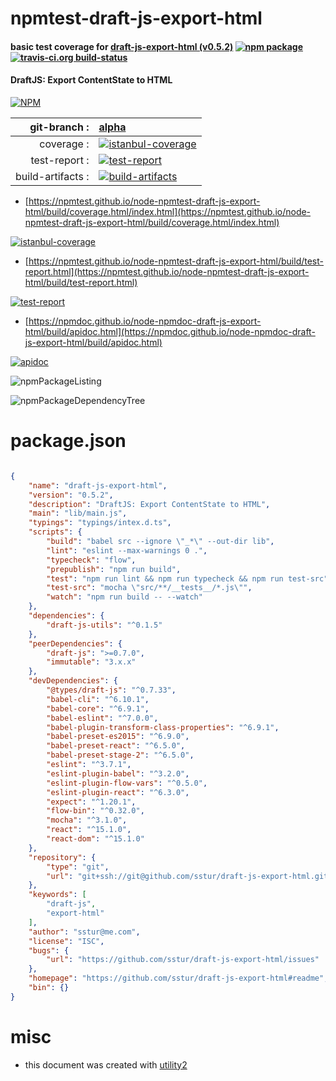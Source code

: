 # npmtest-draft-js-export-html

#### basic test coverage for  [draft-js-export-html (v0.5.2)](https://github.com/sstur/draft-js-export-html#readme)  [![npm package](https://img.shields.io/npm/v/npmtest-draft-js-export-html.svg?style=flat-square)](https://www.npmjs.org/package/npmtest-draft-js-export-html) [![travis-ci.org build-status](https://api.travis-ci.org/npmtest/node-npmtest-draft-js-export-html.svg)](https://travis-ci.org/npmtest/node-npmtest-draft-js-export-html)

#### DraftJS: Export ContentState to HTML

[![NPM](https://nodei.co/npm/draft-js-export-html.png?downloads=true&downloadRank=true&stars=true)](https://www.npmjs.com/package/draft-js-export-html)

| git-branch : | [alpha](https://github.com/npmtest/node-npmtest-draft-js-export-html/tree/alpha)|
|--:|:--|
| coverage : | [![istanbul-coverage](https://npmtest.github.io/node-npmtest-draft-js-export-html/build/coverage.badge.svg)](https://npmtest.github.io/node-npmtest-draft-js-export-html/build/coverage.html/index.html)|
| test-report : | [![test-report](https://npmtest.github.io/node-npmtest-draft-js-export-html/build/test-report.badge.svg)](https://npmtest.github.io/node-npmtest-draft-js-export-html/build/test-report.html)|
| build-artifacts : | [![build-artifacts](https://npmtest.github.io/node-npmtest-draft-js-export-html/glyphicons_144_folder_open.png)](https://github.com/npmtest/node-npmtest-draft-js-export-html/tree/gh-pages/build)|

- [https://npmtest.github.io/node-npmtest-draft-js-export-html/build/coverage.html/index.html](https://npmtest.github.io/node-npmtest-draft-js-export-html/build/coverage.html/index.html)

[![istanbul-coverage](https://npmtest.github.io/node-npmtest-draft-js-export-html/build/screenCapture.buildCi.browser.%252Ftmp%252Fbuild%252Fcoverage.lib.html.png)](https://npmtest.github.io/node-npmtest-draft-js-export-html/build/coverage.html/index.html)

- [https://npmtest.github.io/node-npmtest-draft-js-export-html/build/test-report.html](https://npmtest.github.io/node-npmtest-draft-js-export-html/build/test-report.html)

[![test-report](https://npmtest.github.io/node-npmtest-draft-js-export-html/build/screenCapture.buildCi.browser.%252Ftmp%252Fbuild%252Ftest-report.html.png)](https://npmtest.github.io/node-npmtest-draft-js-export-html/build/test-report.html)

- [https://npmdoc.github.io/node-npmdoc-draft-js-export-html/build/apidoc.html](https://npmdoc.github.io/node-npmdoc-draft-js-export-html/build/apidoc.html)

[![apidoc](https://npmdoc.github.io/node-npmdoc-draft-js-export-html/build/screenCapture.buildCi.browser.%252Ftmp%252Fbuild%252Fapidoc.html.png)](https://npmdoc.github.io/node-npmdoc-draft-js-export-html/build/apidoc.html)

![npmPackageListing](https://npmtest.github.io/node-npmtest-draft-js-export-html/build/screenCapture.npmPackageListing.svg)

![npmPackageDependencyTree](https://npmtest.github.io/node-npmtest-draft-js-export-html/build/screenCapture.npmPackageDependencyTree.svg)



# package.json

```json

{
    "name": "draft-js-export-html",
    "version": "0.5.2",
    "description": "DraftJS: Export ContentState to HTML",
    "main": "lib/main.js",
    "typings": "typings/intex.d.ts",
    "scripts": {
        "build": "babel src --ignore \"_*\" --out-dir lib",
        "lint": "eslint --max-warnings 0 .",
        "typecheck": "flow",
        "prepublish": "npm run build",
        "test": "npm run lint && npm run typecheck && npm run test-src",
        "test-src": "mocha \"src/**/__tests__/*.js\"",
        "watch": "npm run build -- --watch"
    },
    "dependencies": {
        "draft-js-utils": "^0.1.5"
    },
    "peerDependencies": {
        "draft-js": ">=0.7.0",
        "immutable": "3.x.x"
    },
    "devDependencies": {
        "@types/draft-js": "^0.7.33",
        "babel-cli": "^6.10.1",
        "babel-core": "^6.9.1",
        "babel-eslint": "^7.0.0",
        "babel-plugin-transform-class-properties": "^6.9.1",
        "babel-preset-es2015": "^6.9.0",
        "babel-preset-react": "^6.5.0",
        "babel-preset-stage-2": "^6.5.0",
        "eslint": "^3.7.1",
        "eslint-plugin-babel": "^3.2.0",
        "eslint-plugin-flow-vars": "^0.5.0",
        "eslint-plugin-react": "^6.3.0",
        "expect": "^1.20.1",
        "flow-bin": "^0.32.0",
        "mocha": "^3.1.0",
        "react": "^15.1.0",
        "react-dom": "^15.1.0"
    },
    "repository": {
        "type": "git",
        "url": "git+ssh://git@github.com/sstur/draft-js-export-html.git"
    },
    "keywords": [
        "draft-js",
        "export-html"
    ],
    "author": "sstur@me.com",
    "license": "ISC",
    "bugs": {
        "url": "https://github.com/sstur/draft-js-export-html/issues"
    },
    "homepage": "https://github.com/sstur/draft-js-export-html#readme",
    "bin": {}
}
```



# misc
- this document was created with [utility2](https://github.com/kaizhu256/node-utility2)
